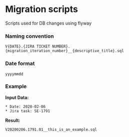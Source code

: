 # Migration scripts
Scripts used for DB changes using flyway

###  Naming convention
```
V{DATE}.{JIRA TICKET NUMBER}.{migration_iteration_number}__{descriptive_title}.sql
```

###  Date format
```
yyyymmdd
```

###  Example
**Input Data:**

    * Date: 2020-02-06
    * Jira task: SE-1791
    
**Result:**
```
V20200206.1791.01__this_is_an_example.sql
```
